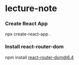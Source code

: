 # lecture-note

### Create React App
npx create-react-app .

### Install react-router-dom
npm install react-router-dom@6.4